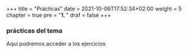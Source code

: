 +++
title = "Prácticas"
date = 2021-10-06T17:52:34+02:00
weight = 5
chapter = true
pre = "<b>1. </b>"
draf = false
+++

### prácticas del tema


Aquí podremos acceder a los ejercicios